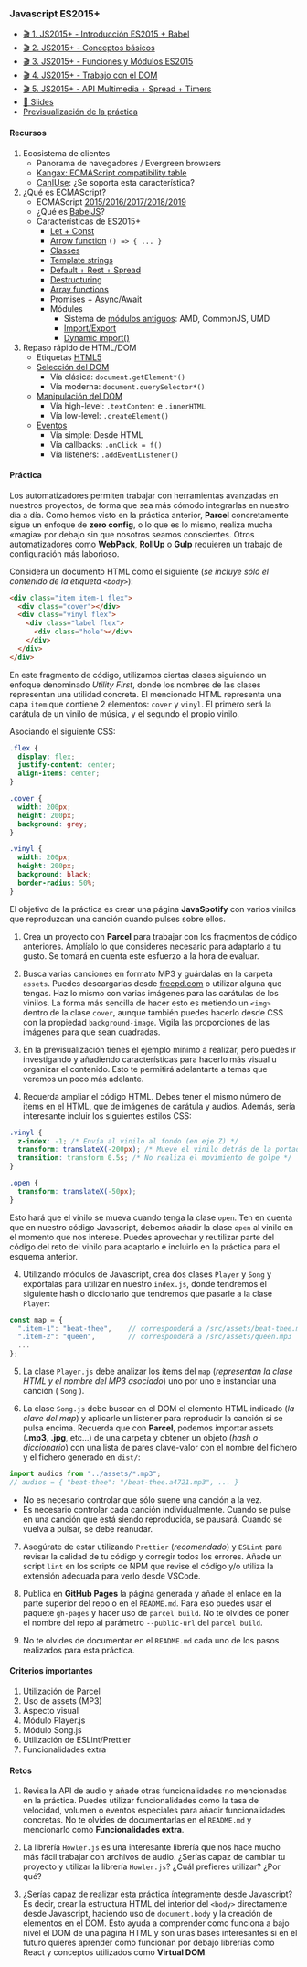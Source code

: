 ### Javascript ES2015+

- [🎬 1. JS2015+ - Introducción ES2015 + Babel](https://youtu.be/pT5lxMYWj6s)
- [🎬 2. JS2015+ - Conceptos básicos](https://youtu.be/_ogHw0vvTBU)
- [🎬 3. JS2015+ - Funciones y Módulos ES2015](https://youtu.be/Wsy5VXcDL_c)
- [🎬 4. JS2015+ - Trabajo con el DOM](https://youtu.be/iFhddZ5vUjU)
- [🎬 5. JS2015+ - API Multimedia + Spread + Timers](https://youtu.be/43UPKQAredw)
- [📗 Slides](https://docs.google.com/presentation/d/1l5ii2AAWgo-e9SglAk0cusC5G2RJvdEF58McFDf7lws/present)
- [Previsualización de la práctica](practica-jspotify.mp4)

#### Recursos

1. Ecosistema de clientes
   - Panorama de navegadores / Evergreen browsers
   - [Kangax: ECMAScript compatibility table](https://kangax.github.io/compat-table/es6/)
   - [CanIUse](https://caniuse.com/): ¿Se soporta esta característica?
2. ¿Qué es ECMAScript?
   - ECMAScript [2015/2016/2017/2018/2019](https://github.com/daumann/ECMAScript-new-features-list)
   - ¿Qué es [BabelJS](https://babeljs.io/)?
   - Características de ES2015+
     - [Let + Const](https://github.com/daumann/ECMAScript-new-features-list/blob/master/ES2015.MD#let--const)
     - [Arrow function](https://javascript.info/arrow-functions-basics) `() => { ... }`
     - [Classes](https://javascript.info/class)
     - [Template strings](https://javascript.info/string)
     - [Default + Rest + Spread](https://github.com/daumann/ECMAScript-new-features-list/blob/master/ES2015.MD#default--rest--spread)
     - [Destructuring](https://github.com/daumann/ECMAScript-new-features-list/blob/master/ES2015.MD#destructuring)
     - [Array functions](https://javascript.info/array-methods)
     - [Promises](https://javascript.info/promise-basics) + [Async/Await](https://javascript.info/async-await)
     - Módules
       - Sistema de [módulos antiguos](https://javascript.info/modules-intro): AMD, CommonJS, UMD
       - [Import/Export](https://javascript.info/import-export)
       - [Dynamic import()](https://javascript.info/modules-dynamic-imports)
3. Repaso rápido de HTML/DOM
   - Etiquetas [HTML5](https://codepen.io/manz/full/maVXvv)
   - [Selección del DOM](https://javascript.info/searching-elements-dom)
     - Vía clásica: `document.getElement*()`
     - Vía moderna: `document.querySelector*()`
   - [Manipulación del DOM](https://javascript.info/basic-dom-node-properties)
     - Vía high-level: `.textContent` e `.innerHTML`
     - Vía low-level: `.createElement()`
   - [Eventos](https://javascript.info/introduction-browser-events)
     - Vía simple: Desde HTML
     - Vía callbacks: `.onClick = f()`
     - Vía listeners: `.addEventListener()`

#### Práctica

Los automatizadores permiten trabajar con herramientas avanzadas en nuestros proyectos, de forma que sea más cómodo integrarlas en nuestro día a día. Como hemos visto en la práctica anterior, **Parcel** concretamente sigue un enfoque de **zero config**, o lo que es lo mismo, realiza mucha «magia» por debajo sin que nosotros seamos conscientes. Otros automatizadores como **WebPack**, **RollUp** o **Gulp** requieren un trabajo de configuración más laborioso.

Considera un documento HTML como el siguiente (_se incluye sólo el contenido de la etiqueta `<body>`_):

```html
<div class="item item-1 flex">
  <div class="cover"></div>
  <div class="vinyl flex">
    <div class="label flex">
      <div class="hole"></div>
    </div>
  </div>
</div>
```

En este fragmento de código, utilizamos ciertas clases siguiendo un enfoque denominado _Utility First_, donde los nombres de las clases representan una utilidad concreta. El mencionado HTML representa una capa `item` que contiene 2 elementos: `cover` y `vinyl`. El primero será la carátula de un vinilo de música, y el segundo el propio vinilo.

Asociando el siguiente CSS:

```css
.flex {
  display: flex;
  justify-content: center;
  align-items: center;
}

.cover {
  width: 200px;
  height: 200px;
  background: grey;
}

.vinyl {
  width: 200px;
  height: 200px;
  background: black;
  border-radius: 50%;
}
```

El objetivo de la práctica es crear una página **JavaSpotify** con varios vinilos que reproduzcan una canción cuando pulses sobre ellos.

1. Crea un proyecto con **Parcel** para trabajar con los fragmentos de código anteriores. Amplíalo lo que consideres necesario para adaptarlo a tu gusto. Se tomará en cuenta este esfuerzo a la hora de evaluar.

2. Busca varias canciones en formato MP3 y guárdalas en la carpeta `assets`. Puedes descargarlas desde [freepd.com](https://freepd.com/) o utilizar alguna que tengas. Haz lo mismo con varias imágenes para las carátulas de los vinilos. La forma más sencilla de hacer esto es metiendo un `<img>` dentro de la clase `cover`, aunque también puedes hacerlo desde CSS con la propiedad `background-image`. Vigila las proporciones de las imágenes para que sean cuadradas.

3. En la previsualización tienes el ejemplo mínimo a realizar, pero puedes ir investigando y añadiendo características para hacerlo más visual u organizar el contenido. Esto te permitirá adelantarte a temas que veremos un poco más adelante.

4. Recuerda ampliar el código HTML. Debes tener el mismo número de items en el HTML, que de imágenes de carátula y audios. Además, sería interesante incluir los siguientes estilos CSS:

```css
.vinyl {
  z-index: -1; /* Envía al vinilo al fondo (en eje Z) */
  transform: translateX(-200px); /* Mueve el vinilo detrás de la portada */
  transition: transform 0.5s; /* No realiza el movimiento de golpe */
}

.open {
  transform: translateX(-50px);
}
```

Esto hará que el vinilo se mueva cuando tenga la clase `open`. Ten en cuenta que en nuestro código Javascript, debemos añadir la clase `open` al vinilo en el momento que nos interese. Puedes aprovechar y reutilizar parte del código del reto del vinilo para adaptarlo e incluirlo en la práctica para el esquema anterior.

4. Utilizando módulos de Javascript, crea dos clases `Player` y `Song` y expórtalas para utilizar en nuestro `index.js`, donde tendremos el siguiente hash o diccionario que tendremos que pasarle a la clase `Player`:

```js
const map = {
  ".item-1": "beat-thee",    // corresponderá a /src/assets/beat-thee.mp3
  ".item-2": "queen",        // corresponderá a /src/assets/queen.mp3
  ...
};
```

5. La clase `Player.js` debe analizar los ítems del `map` (_representan la clase HTML y el nombre del MP3 asociado_) uno por uno e instanciar una canción ( `Song` ).

6. La clase `Song.js` debe buscar en el DOM el elemento HTML indicado (_la clave del map_) y aplicarle un listener para reproducir la canción si se pulsa encima. Recuerda que con **Parcel**, podemos importar assets (**.mp3**, **.jpg**, etc...) de una carpeta y obtener un objeto (_hash o diccionario_) con una lista de pares clave-valor con el nombre del fichero y el fichero generado en `dist/`:

```js
import audios from "../assets/*.mp3";
// audios = { "beat-thee": "/beat-thee.a4721.mp3", ... }
```

- No es necesario controlar que sólo suene una canción a la vez.
- Es necesario controlar cada canción individualmente. Cuando se pulse en una canción que está siendo reproducida, se pausará. Cuando se vuelva a pulsar, se debe reanudar.

7. Asegúrate de estar utilizando `Prettier` (_recomendado_) y `ESLint` para revisar la calidad de tu código y corregir todos los errores. Añade un script `lint` en los scripts de NPM que revise el código y/o utiliza la extensión adecuada para verlo desde VSCode.

8. Publica en **GitHub Pages** la página generada y añade el enlace en la parte superior del repo o en el `README.md`. Para eso puedes usar el paquete `gh-pages` y hacer uso de `parcel build`. No te olvides de poner el nombre del repo al parámetro `--public-url` del `parcel build`.

9. No te olvides de documentar en el `README.md` cada uno de los pasos realizados para esta práctica.

#### Criterios importantes

1. Utilización de Parcel
2. Uso de assets (MP3)
3. Aspecto visual
4. Módulo Player.js
5. Módulo Song.js
6. Utilización de ESLint/Prettier
7. Funcionalidades extra

#### Retos

1. Revisa la API de audio y añade otras funcionalidades no mencionadas en la práctica. Puedes utilizar funcionalidades como la tasa de velocidad, volumen o eventos especiales para añadir funcionalidades concretas. No te olvides de documentarlas en el `README.md` y mencionarlo como **Funcionalidades extra**.

2. La librería `Howler.js` es una interesante librería que nos hace mucho más fácil trabajar con archivos de audio. ¿Serías capaz de cambiar tu proyecto y utilizar la librería `Howler.js`? ¿Cuál prefieres utilizar? ¿Por qué?

3. ¿Serías capaz de realizar esta práctica íntegramente desde Javascript? Es decir, crear la estructura HTML del interior del `<body>` directamente desde Javascript, haciendo uso de `document.body` y la creación de elementos en el DOM. Esto ayuda a comprender como funciona a bajo nivel el DOM de una página HTML y son unas bases interesantes si en el futuro quieres aprender como funcionan por debajo librerías como React y conceptos utilizados como **Virtual DOM**.
